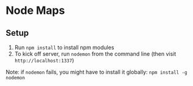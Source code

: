 # Node Maps

## Setup

1. Run `npm install` to install npm modules
2. To kick off server, run `nodemon` from the command line (then visit `http://localhost:1337`)

Note: if `nodemon` fails, you might have to install it globally: `npm install -g nodemon`
